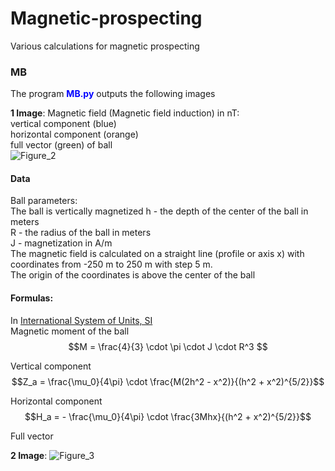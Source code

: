 # Magnetic-prospecting
Various calculations for magnetic prospecting

### MB
The program <font color="#0000ff"><b>MB.py</b></font> outputs the following images

**1 Image**: Magnetic field (Magnetic field induction) in nT:       
vertical component (blue)             
horizontal component (orange)          
full vector (green) of  ball            
![Figure_2](https://user-images.githubusercontent.com/20105840/204506631-070fe34d-b102-4df6-a40b-66634ec02ab7.png)


#### Data
Ball parameters:           
The ball is vertically magnetized
h - the depth of the center of the ball in meters         
R - the radius of the ball in meters        
J - magnetization in A/m             
The magnetic field is calculated on a straight line (profile or axis x) with coordinates from -250 m to 250 m with step 5 m.    
The origin of the coordinates is above the center of the ball       

#### Formulas: 
In [International System of Units, SI](https://en.wikipedia.org/wiki/International_System_of_Units)             
Magnetic moment of the ball               
$$M = \frac{4}{3} \cdot \pi \cdot J \cdot R^3                        $$

Vertical component         
$$Z_a = \frac{\mu_0}{4\pi} \cdot \frac{M(2h^2 - x^2)}{(h^2 + x^2)^{5/2}}$$           

Horizontal component
$$H_a = - \frac{\mu_0}{4\pi} \cdot \frac{3Mhx}{(h^2 + x^2)^{5/2}}$$       

Full vector        


**2 Image**:
![Figure_3](https://user-images.githubusercontent.com/20105840/204506664-fa6fcdf7-5ee6-4b8f-998e-433f183b442d.png)
